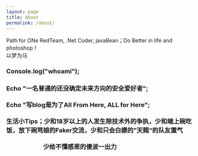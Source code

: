 ```yaml
---
layout: page
title: About
permalink: /about/
---
```

<div class="man-title">
  Path for ONe RedTeam, .Net Coder, javaBean；Do Better in life and photoshop！
</div> 
<div class="manual manual-title">
  以梦为马
</div>
<div class="manual-content">
</div>






<h3> Console.log("whoami");<h3>
<div class="manual-content">
    Echo "一名普通的还没确定未来方向的安全爱好者";<br /><br />
    Echo "写blog是为了All From Here, ALL for Here";<br /><br />
    生活小Tips；少和18岁以上的人发生除技术外的争执，少和端上碗吃饭，放下碗骂娘的Faker交流，少和只会白嫖的”天赐“的队友置气<br /><br />
    &emsp;&emsp;&emsp;&emsp;&emsp;&emsp;少给不懂感恩的傻波一出力 
</div>

